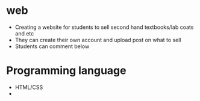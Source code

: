 # web
- Creating a website for students to sell second hand textbooks/lab coats and etc
- They can create their own account and upload post on what to sell
- Students can comment below

# Programming language
- HTML/CSS
- 
